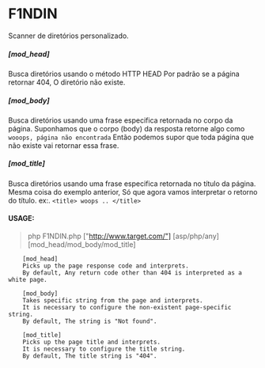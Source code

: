 # F1NDIN

Scanner de diretórios personalizado.

##### [mod_head]

Busca diretórios usando o método HTTP HEAD
Por padrão se a página retornar 404, O diretório não existe.

##### [mod_body]
Busca diretórios usando uma frase especifica retornada no corpo da página.
Suponhamos que o corpo (body) da resposta retorne algo como ```wooops, página não encontrada```
Então podemos supor que toda página que não existe vai retornar essa frase.

##### [mod_title]
Busca diretórios usando uma frase especifica retornada no título da página.
Mesma coisa do exemplo anterior, Só que agora vamos interpretar o retorno do título. ex:. ```<title> woops .. </title>```


#### USAGE:
> php F1NDIN.php ["http://www.target.com/"] [asp/php/any] [mod_head/mod_body/mod_title]




		[mod_head]
		Picks up the page response code and interprets.
		By default, Any return code other than 404 is interpreted as a white page.

		[mod_body]
		Takes specific string from the page and interprets.
		It is necessary to configure the non-existent page-specific string.
		By default, The string is "Not found".

		[mod_title]
		Picks up the page title and interprets.
		It is necessary to configure the title string.
		By default, The title string is "404".


